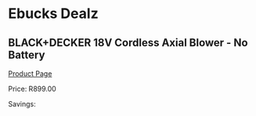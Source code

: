 
# Ebucks Dealz
## BLACK+DECKER 18V Cordless Axial Blower - No Battery
[Product Page](https://www.ebucks.com/web/shop/productSelected.do?prodId=1069134144&catId=363410833)

Price: R899.00

Savings: 


	